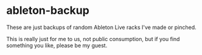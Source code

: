 # ableton-backup

These are just backups of random Ableton Live racks I've made or pinched.

This is really just for me to us, not public consumption, but if you find something you like, please be my guest.
